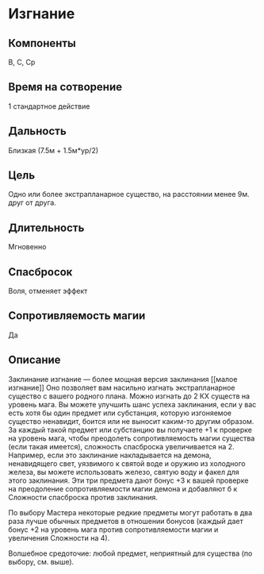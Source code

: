 # Изгнание

## Компоненты
В, С, Ср

## Время на сотворение
1 стандартное действие

## Дальность
Близкая (7.5м + 1.5м*ур/2)

## Цель
Одно или более экстрапланарное существо, на расстоянии менее 9м. друг от друга.

## Длительность
Мгновенно

## Спасбросок
Воля, отменяет эффект

## Сопротивляемость магии
Да

## Описание
Заклинание изгнание — более мощная версия заклинания [[малое изгнание]] Оно позволяет вам насильно изгнать экстрапланарное существо с вашего родного плана. Можно изгнать до 2 КХ существ на уровень мага. Вы можете улучшить шанс успеха заклинания, если у вас есть хотя бы один предмет или субстанция, которую изгоняемое существо ненавидит, боится или не выносит каким-то другим образом. За каждый такой предмет или субстанцию вы получаете +1 к проверке на уровень мага, чтобы преодолеть сопротивляемость магии существа (eсли такая имеется), сложность спасброска увеличивается на 2. Например, если это заклинание накладывается на демона, ненавидящего свет, уязвимого к святой воде и оружию из холодного железа, вы можете использовать железо, святую воду и факел для этого заклинания. Эти три предмета дают бонус +3 к вашей проверке на преодоление сопротивляемости магии демона и добавляют б к Сложности спасброска против заклинания.

По выбору Мастера некоторые редкие предметы могут работать в два раза лучше обычных предметов в отношении бонусов (каждый дает бонус +2 на уровень мага против сопротивляемости магии и увеличения Сложности на 4).

Волшебное средоточие: любой предмет, неприятный для существа (по выбору, см. выше).